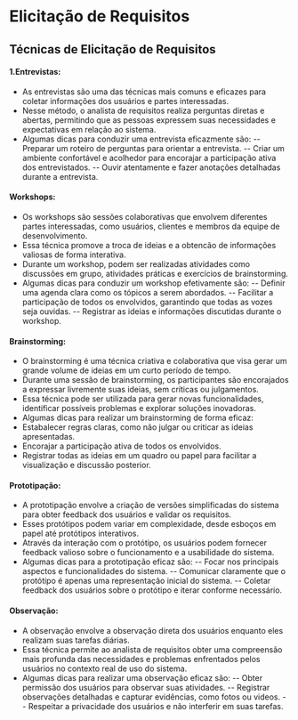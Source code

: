 # Elicitação de Requisitos

## Técnicas de Elicitação de Requisitos

#### 1.Entrevistas:
- As entrevistas são uma das técnicas mais comuns e eficazes para coletar informações dos usuários e partes interessadas.
- Nesse método, o analista de requisitos realiza perguntas diretas e abertas, permitindo que as pessoas expressem suas necessidades e expectativas em relação ao sistema.
- Algumas dicas para conduzir uma entrevista eficazmente são:
-- Preparar um roteiro de perguntas para orientar a entrevista.
-- Criar um ambiente confortável e acolhedor para encorajar a participação ativa dos entrevistados.
-- Ouvir atentamente e fazer anotações detalhadas durante a entrevista.

#### Workshops:
- Os workshops são sessões colaborativas que envolvem diferentes partes interessadas, como usuários, clientes e membros da equipe de desenvolvimento.
- Essa técnica promove a troca de ideias e a obtencão de informações valiosas de forma interativa.
- Durante um workshop, podem ser realizadas atividades como discussões em grupo, atividades práticas e exercícios de brainstorming.
- Algumas dicas para conduzir um workshop efetivamente são:
-- Definir uma agenda clara como os tópicos a serem abordados.
-- Facilitar a participação de todos os envolvidos, garantindo que todas as vozes seja ouvidas.
-- Registrar as ideias e informações discutidas durante o workshop.

#### Brainstorming:
- O brainstorming é uma técnica criativa e colaborativa que visa gerar um grande volume de ideias em um curto período de tempo.
- Durante uma sessão de brainstorming, os participantes são encorajados a expressar livremente suas ideias, sem críticas ou julgamentos.
- Essa técnica pode ser utilizada para gerar novas funcionalidades, identificar possíveis problemas e explorar soluções inovadoras.
- Algumas dicas para realizar um brainstorming de forma eficaz:
- Estabalecer regras claras, como não julgar ou criticar as ideias apresentadas.
- Encorajar a participação ativa de todos os envolvidos.
- Registrar todas as ideias em um quadro ou papel para facilitar a visualização e discussão posterior.

#### Prototipação:
- A prototipação envolve a criação de versões simplificadas do sistema para obter feedback dos usuários e validar os requisitos.
- Esses protótipos podem variar em complexidade, desde esboços em papel até protótipos interativos.
- Através da interação com o protótipo, os usuários podem fornecer feedback valioso sobre o funcionamento e a usabilidade do sistema.
- Algumas dicas para a prototipação eficaz são:
-- Focar nos principais aspectos e funcionalidades do sistema.
-- Comunicar claramente que o protótipo é apenas uma representação inicial do sistema.
-- Coletar feedback dos usuários sobre o protótipo e iterar conforme necessário.

#### Observação:
- A observação envolve a observação direta dos usuários enquanto eles realizam suas tarefas diárias.
- Essa técnica permite ao analista de requisitos obter uma compreensão mais profunda das necessidades e problemas enfrentados pelos usuários no contexto real de uso do sistema.
- Algumas dicas para realizar uma observação eficaz são:
-- Obter permissão dos usuários para observar suas atividades.
-- Registrar observações detalhadas e capturar evidências, como fotos ou videos.
-- Respeitar a privacidade dos usuários e não interferir em suas tarefas.